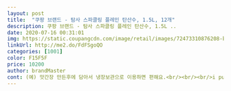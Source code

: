 ```yaml
---
layout: post 
title:  "쿠팡 브랜드 - 탐사 스파클링 플레인 탄산수, 1.5L, 12개" 
description: 쿠팡 브랜드 - 탐사 스파클링 플레인 탄산수, 1.5L ..
date: 2020-07-16 00:31:01 
img: https://static.coupangcdn.com/image/retail/images/72473310876208-b70c86d5-a9b9-4b67-91a4-8db275476059.jpg 
linkUrl: http://me2.do/FdFSgoQO 
categories: [1001] 
color: F15F5F 
price: 10200 
author: brandMaster 
cont: (예) 맛간장 만든후에 담아서 냉장보관으로 이용하면 편해요.<br/><br/><br/>i put some frozen cranberries in to infuse for added flavor and freshness... <br/>a nice way to upgrade the drink when you feel like it.<br/> otherwise, you can always add sweet fruit extract and that makes a quick refreshing drink!<br/>regular shipment just started!<br/>● 500ml 두병따서 가족이 같이 마시기 좋아요.<br/><br/>● 9,490원<br/>● 로켓배송<br/>● 마시고 나면 트림 여러번 납니다^^<br/>● 마시다 남은 것 닫아놨다가... <br/>다음날 늦게 마셔봐도 탄산 살아있어요^^ 와우^^<br/>● 맛<br/> - 아무맛 없이 탄산만 들어 있어서 좋아요^^.<br/> 트레는 특유의 맛이 있어서 저는 별루였거든요.<br/><br/>● 병따기<br/> - 편해요<br/>● 분리배출<br/> -비닐에 절취선이 있어서 제거하고, 발로 밟아 납작하게 한 후 뚜껑 닫아 모으면 부피 줄일수 있어요.<br/><br/>● 비닐 제거용 절취선이 선대로 뜯어진게 하나도 없어요.<br/> 뜯기면서 동그랗게 (사과 껍질 까는듯) 뜯어져요.<br/> 끈기면 다시 뜯어야 하고.<br/><br/>● 빈병 활용<br/> -빈병은 깨끗이 말려서... <br/>.<br/>모아 두었다가 필요할때 이용.<br/><br/>● 유통기한<br/> -1년 남았음<br/> 
---
```

 